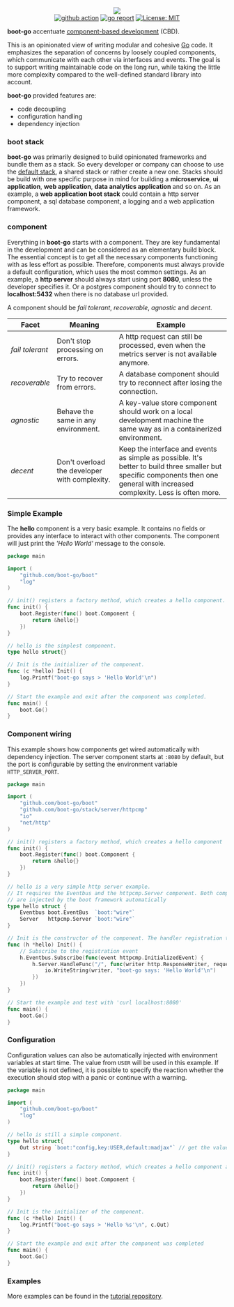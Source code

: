 <div>
    <div align="center"><img src="https://avatars.githubusercontent.com/u/80048065?s=200&u=a95ef12cecad462ed24df9418a8464241301cc16"/></div>
    <div align="center">
        <a href="https://github.com/boot-go/boot/actions/workflows/action.yml"><img src="https://github.com/boot-go/boot/actions/workflows/action.yml/badge.svg?branch=main" alt="github action"></a>
        <a href="https://goreportcard.com/report/github.com/boot-go/boot"><img src="https://goreportcard.com/badge/github.com/boot-go/boot" alt="go report"></a>
        <a href="https://opensource.org/licenses/MIT"><img src="https://img.shields.io/badge/license-MIT-blue.svg" alt="License: MIT"></a>
    </div>
</div>

**boot-go** accentuate [component-based development](https://en.wikipedia.org/wiki/Component-based_software_engineering) (CBD).

This is an opinionated view of writing modular and cohesive [Go](https://github.com/golang/go) code. It emphasizes the separation of concerns by loosely coupled components, which communicate with each other via interfaces and events. The goal is to support writing maintainable code on the long run, while taking the little more complexity compared to the well-defined standard library into account.

**boot-go** provided features are:
- code decoupling
- configuration handling
- dependency injection

### boot stack
**boot-go** was primarily designed to build opinionated frameworks and bundle them as a stack. So every developer or company can choose to use the [default stack](https://github.com/boot-go/stack), a shared stack or rather create a new one. Stacks should be build with one specific purpose in mind for building a **microservice**, **ui application**, **web application**, **data analytics application** and so on. As an example, a **web application boot stack** could contain a http server component, a sql database component, a logging and a web application framework.

### component
Everything in **boot-go** starts with a component. They are key fundamental in the development and can be considered as an elementary build block. The essential concept is to get all the necessary components functioning with as less effort as possible. Therefore, components must always provide a default configuration, which uses the most common settings. As an example, a **http server** should always start using port **8080**, unless the developer specifies it. Or a postgres component should try to connect to **localhost:5432** when there is no database url provided.

A component should be _fail tolerant_, _recoverable_, _agnostic_ and _decent_.

Facet | Meaning | Example
-------- | -------- | --------
_fail tolerant_ | Don't stop processing on errors.   | A http request can still be processed, even when the metrics server is not available anymore.
_recoverable_ | Try to recover from errors. | A database component should try to reconnect after losing the connection.
_agnostic_ | Behave the same in any environment. | A key-value store component should work on a local development machine the same way as in a containerized environment.
_decent_ | Don't overload the developer with complexity. | Keep the interface and events as simple as possible. It's better to build three smaller but specific components then one general with increased complexity. Less is often more.

### Simple Example
The **hello** component is a very basic example. It contains no fields or provides any interface to interact with other components. The component will just print the _'Hello World'_ message to the console.
```go
package main

import (
	"github.com/boot-go/boot"
	"log"
)

// init() registers a factory method, which creates a hello component.
func init() {
	boot.Register(func() boot.Component {
		return &hello{}
	})
}

// hello is the simplest component.
type hello struct{}

// Init is the initializer of the component.
func (c *hello) Init() {
	log.Printf("boot-go says > 'Hello World'\n")
}

// Start the example and exit after the component was completed.
func main() {
	boot.Go()
}
```

### Component wiring
This example shows how components get wired automatically with dependency injection. The server component starts at ```:8080``` by default, but the port is configurable by setting the environment variable ```HTTP_SERVER_PORT```. 
```go
package main

import (
	"github.com/boot-go/boot"
	"github.com/boot-go/stack/server/httpcmp"
	"io"
	"net/http"
)

// init() registers a factory method, which creates a hello component
func init() {
	boot.Register(func() boot.Component {
		return &hello{}
	})
}

// hello is a very simple http server example.
// It requires the Eventbus and the httpcmp.Server component. Both components
// are injected by the boot framework automatically
type hello struct {
	Eventbus boot.EventBus  `boot:"wire"`
	Server   httpcmp.Server `boot:"wire"`
}

// Init is the constructor of the component. The handler registration takes place here.
func (h *hello) Init() {
	// Subscribe to the registration event
	h.Eventbus.Subscribe(func(event httpcmp.InitializedEvent) {
		h.Server.HandleFunc("/", func(writer http.ResponseWriter, request *http.Request) {
			io.WriteString(writer, "boot-go says: 'Hello World'\n")
		})
	})
}

// Start the example and test with 'curl localhost:8080'
func main() {
	boot.Go()
}
```

### Configuration
Configuration values can also be automatically injected with environment variables at start time. The value from ```USER``` will be used in this example. If the variable is not defined, it is possible to specify the reaction whether the execution should stop with a panic or continue with a warning.
```go
package main

import (
	"github.com/boot-go/boot"
	"log"
)

// hello is still a simple component.
type hello struct{
	Out string `boot:"config,key:USER,default:madjax"` // get the value from the environment variable
}

// init() registers a factory method, which creates a hello component and returns a reference to it.
func init() {
	boot.Register(func() boot.Component {
		return &hello{}
	})
}

// Init is the initializer of the component.
func (c *hello) Init() {
	log.Printf("boot-go says > 'Hello %s'\n", c.Out)
}

// Start the example and exit after the component was completed
func main() {
	boot.Go()
}

```

### Examples
More examples can be found in the [tutorial repository](https://github.com/boot-go/tutorial).
